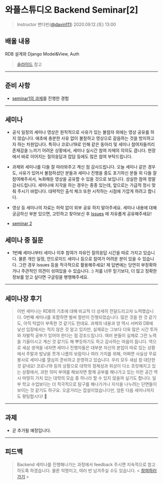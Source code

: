 # 와플스튜디오 Backend Seminar[2]

> Instructor 변다빈([@davin111](https://github.com/davin111))
> 2020.09.12.(토) 13:00

## 배울 내용
RDB 설계와 Django Model&View, Auth
> [슬라이드](https://github.com/wafflestudio/rookies/blob/master/backend/seminar2/wafflestudio%2018.5%20Rookies%20Backend%20Seminar%202.pdf) 참고

---

## 준비 사항
- [seminar1의 과제](../seminar1/assignment.md)를 진행한 경험

---

## 세미나
- 공식 일정의 세미나 영상은 원칙적으로 사유가 있는 불참자 외에는 영상 공유를 하지 않습니다. 애초에 충분한 사유 없이 불참하고 영상으로 갈음하는 것을 방지하고자 하는 차원입니다.
특히나 코로나19로 인해 같은 동아리 및 세미나 참여자들끼리 존재감을 느끼기 어려운 상황에서, 세미나 실시간 참여 자체의 의의도 큽니다. 현장에서 바로 이어지는 질의응답과
잡담 등에도 많은 참여 부탁드립니다.

- 과제와 세미나를 다들 잘 따라와주고 계신 점 감사드립니다. 오늘 세미나 같은 경우도, 사유가 있어서 불참하셨던 분들과 세미나 진행을 중도 포기하신 분들 외 다들
잘 참여해주셔서, 녹화해둔 영상을 공유할 수 있을 것으로 보입니다. 성실한 참여 정말 감사드립니다. 세미나에 지각을 하는 경우는 종종 있는데,
앞으로는 가급적 정시 맞춰 주시기 바랍니다. 대략적인 출석 체크 또한 시작하는 시점에 가깝게 하려고 합니다.

- 영상 등 세미나의 자료는 허락 없이 외부 공유 하지 말아주세요. 세미나 내용에 대해 궁금하신 부분 있으면, 고민하고 찾아보신 후
[Issues](https://github.com/wafflestudio/rookies/issues) 에 자유롭게 공유해주세요!

- [seminar 2](https://youtu.be/EQES0O19yZo)

## 세미나 중 질문
- 1번째 세미나부터 세미나 이후 참여가 자유인 질의응답 시간을 따로 가지고 있습니다. 물론 개인 일정, 안드로이드 세미나 등으로 참여가 어려운 분이 있을 수 있습니다.
 그런 경우 Issues 등을 적극적으로 활용해주세요! 제 답변에는 당연히 부정확하거나 주관적인 의견이 섞여있을 수 있습니다. :) 저를 너무 믿기보다,
 더 많고 정확한 정보를 얻고 싶다면 구글링을 병행해주세요.

---

## 세미나장 후기
> 이번 세미나는 RDB의 기초에 대해 비교적 더 상세히 전달드리고자 노력했습니다. 0번째 세미나를 포함하면 벌써 절반이 진행되었습니다.
> 많은 것을 한 것 같기도, 아직 턱없이 부족한 것 같기도 한데요. 과제의 내용과 양 역시 서버와 DB에 낯선 입장에서는 적지 않은 것 알고 있지만,
> 실제로는 그보다 더욱 많은 시간 투자와 자발적 공부가 있어야 한다는 점 강조드립니다. 여러 분들이 실제로 그런 노력을 기울이시고 계신 것 같기도 해
> 뿌듯하기도 하고 감사하는 마음이 듭니다. 역으로 새삼 생색을 내자면 세미나 진행자들은 대부분 자신의 본업이 따로 있는 상황에서
> 주말과 밤낮을 쪼개 나름의 보람이나 여러 가치를 위해, 어쩌면 사실상 무료 봉사로 세미나를 열심히 준비하고 운영하고 있습니다.
> 우리 모두 새삼 참 대단한 것 같네요! 코로나19 등의 상황으로 대학의 정체성과 위상이 다소 흐릿해지고 있는 상황에서, 과한 의미 부여를 해보자면
> 함께 공부를 해나가고 있는 이런 공간 역시 마땅히 가치 있는 대학의 모습 중 하나라 할 수 있지 않을까 싶기도 합니다. 일부 학교 수업보다는
> 더 적극적으로 탐구를 해나가거나 지식을 나누려는 단면들이 보이는 것 같기도 하구요. 오글거리는 잡설이었습니다만, 암튼 다음 세미나까지도 홧팅합시다! 💪

---

## 과제
- 곧 추가될 예정입니다.

---

## 피드백
> Backend 세미나를 진행해나가는 과정에서 feedback 주시면 지속적으로 참고하도록 하겠습니다. 물론 익명이고, 여러 번 남겨주실 수도 있습니다.
> < [참여하러 가기](https://forms.gle/3K2NK2uge8aABDB66) >

